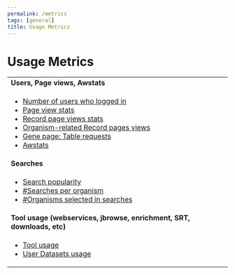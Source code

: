 ```yaml
---
permalink: /metrics
tags: [general]
title: Usage Metrics
---
```

<h1>Usage Metrics</h1>

<div class="static-content">

<table border="0" cellpadding="2" cellspacing="0" width="100%">

<tr><td><b>Users, Page views, Awstats</b></td></tr>
<tr><td><ul>
  <li><a href="/a/app/search/metrics/LoginStats">Number of users who logged in</a></li>
  <li><a href="/a/app/search/metrics/PageViewStats">Page view stats</a></li>
  <li><a href="/a/app/search/metrics/RecordPageViewStats">Record page views stats</a></li>
  <li><a href="/a/app/search/metrics/OrgPageViewMetrics">Organism-related Record pages views</a></li>
  <li><a href="/a/app/search/metrics/GenePageTableMetrics">Gene page: Table requests</a></li>
  <li><a href="/a/app/search/metrics/Awstats">Awstats</a></li>
</ul></td></tr>

<tr><td><b>Searches</b></td></tr>
<tr><td><ul>
  <li><a href="/a/app/search/metrics/SearchMetrics">Search popularity</a></li>
  <li><a href="/a/app/search/metrics/OrgParamNameMetrics">#Searches per organism</a></li>
  <li><a href="/a/app/search/metrics/OrgParamCountMetrics">#Organisms selected in searches</a></li>
</ul></td></tr>

<tr><td><b>Tool usage (webservices, jbrowse, enrichment, SRT, downloads, etc)</b></td></tr>
<tr><td><ul>
  <li><a href="/a/app/search/metrics/ToolMetrics">Tool usage</a></li>
  <li><a href="/a/app/search/metrics/UserDatasets">User Datasets usage</a></li>
</ul></td></tr>


</table>


</div>
